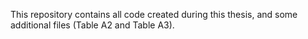 This repository contains all code created during this thesis, and some additional files (Table A2 and Table A3).
